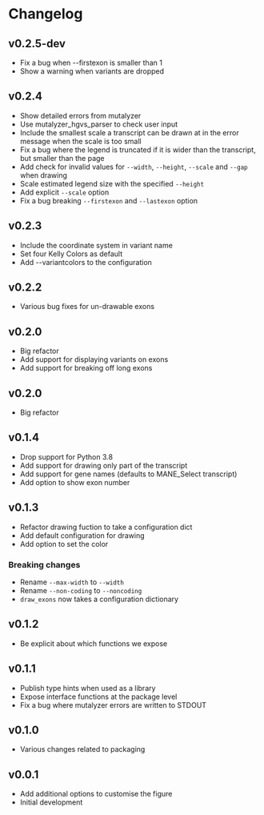 # Changelog

<!---
Newest changes should be on top.

This document is user facing. Please word the changes in such a way
that users understand how the changes affect the new version.
--->

## v0.2.5-dev
+ Fix a bug when --firstexon is smaller than 1
+ Show a warning when variants are dropped

## v0.2.4
+ Show detailed errors from mutalyzer
+ Use mutalyzer_hgvs_parser to check user input
+ Include the smallest scale a transcript can be drawn at in the error message
  when the scale is too small
+ Fix a bug where the legend is truncated if it is wider than the transcript,
  but smaller than the page
+ Add check for invalid values for `--width`, `--height`, `--scale` and `--gap`
  when drawing
+ Scale estimated legend size with the specified `--height`
+ Add explicit `--scale` option
+ Fix a bug breaking `--firstexon` and `--lastexon` option

## v0.2.3
+ Include the coordinate system in variant name
+ Set four Kelly Colors as default
+ Add --variantcolors to the configuration

## v0.2.2
+ Various bug fixes for un-drawable exons

## v0.2.0
+ Big refactor
+ Add support for displaying variants on exons
+ Add support for breaking off long exons

## v0.2.0
+ Big refactor

## v0.1.4
+ Drop support for Python 3.8
+ Add support for drawing only part of the transcript
+ Add support for gene names (defaults to MANE_Select transcript)
+ Add option to show exon number

## v0.1.3
+ Refactor drawing fuction to take a configuration dict
+ Add default configuration for drawing
+ Add option to set the color

### Breaking changes
+ Rename `--max-width` to `--width`
+ Rename `--non-coding` to `--noncoding`
+ `draw_exons` now takes a configuration dictionary

## v0.1.2
+ Be explicit about which functions we expose

## v0.1.1
+ Publish type hints when used as a library
+ Expose interface functions at the package level
+ Fix a bug where mutalyzer errors are written to STDOUT

## v0.1.0
+ Various changes related to packaging

## v0.0.1
+ Add additional options to customise the figure
+ Initial development
